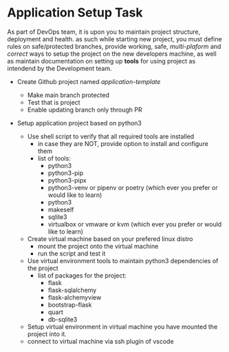 # Application Setup Task

As part of DevOps team, it is upon you to maintain project structure, deployment and health. as such while starting new project, 
you must define rules on safe/protected branches, provide working, safe, _multi-plaform_ and _correct_ ways
to setup the project on the new developers machine, as well as maintain documentation on setting up __tools__ for 
using project as intendend by the Development team.

- Create Github project named _application-template_
    - Make main branch protected
    - Test that is project
    - Enable updating branch only through PR

- Setup application project based on python3
    - Use shell script to verify that all required tools are installed
        - in case they are NOT, provide option to install and configure them
        - list of tools:
            - python3
            - python3-pip
            - python3-pipx
            - python3-venv or pipenv or poetry (which ever you prefer or would like to learn)
            - python3
            - makeself
            - sqlite3
            - virtualbox or vmware or kvm (which ever you prefer or would like to learn)
    - Create virtual machine based on your prefered linux distro
        - mount the project onto the virtual machine
        - run the script and test it
    - Use virtual environment tools to maintain python3 dependencies of the project
        - list of packages for the project:
            - flask
            - flask-sqlalchemy
            - flask-alchemyview
            - bootstrap-flask
            - quart
            - db-sqlite3
    - Setup virtual environment in virtual machine you have mounted the project into it.
    - connect to virtual machine via ssh plugin of vscode
